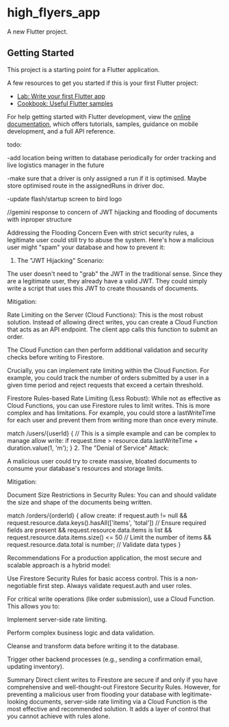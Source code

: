 # high_flyers_app

A new Flutter project.

## Getting Started

This project is a starting point for a Flutter application.

A few resources to get you started if this is your first Flutter project:

- [Lab: Write your first Flutter app](https://docs.flutter.dev/get-started/codelab)
- [Cookbook: Useful Flutter samples](https://docs.flutter.dev/cookbook)

For help getting started with Flutter development, view the
[online documentation](https://docs.flutter.dev/), which offers tutorials,
samples, guidance on mobile development, and a full API reference.



todo:

-add location being written to database periodically for order tracking and live logistics manager in the future

-make sure that a driver is only assigned a run if it is optimised. Maybe store optimised route in the assignedRuns in driver doc.

-update flash/startup screen to bird logo



//gemini response to concern of JWT hijacking and flooding of documents with inproper structure


Addressing the Flooding Concern
Even with strict security rules, a legitimate user could still try to abuse the system. Here's how a malicious user might "spam" your database and how to prevent it:

1. The "JWT Hijacking" Scenario:

The user doesn't need to "grab" the JWT in the traditional sense. Since they are a legitimate user, they already have a valid JWT. They could simply write a script that uses this JWT to create thousands of documents.

Mitigation:

Rate Limiting on the Server (Cloud Functions): This is the most robust solution. Instead of allowing direct writes, you can create a Cloud Function that acts as an API endpoint. The client app calls this function to submit an order.

The Cloud Function can then perform additional validation and security checks before writing to Firestore.

Crucially, you can implement rate limiting within the Cloud Function. For example, you could track the number of orders submitted by a user in a given time period and reject requests that exceed a certain threshold.

Firestore Rules-based Rate Limiting (Less Robust): While not as effective as Cloud Functions, you can use Firestore rules to limit writes. This is more complex and has limitations. For example, you could store a lastWriteTime for each user and prevent them from writing more than once every minute.

match /users/{userId} {
  // This is a simple example and can be complex to manage
  allow write: if request.time > resource.data.lastWriteTime + duration.value(1, 'm');
}
2. The "Denial of Service" Attack:

A malicious user could try to create massive, bloated documents to consume your database's resources and storage limits.

Mitigation:

Document Size Restrictions in Security Rules: You can and should validate the size and shape of the documents being written.

match /orders/{orderId} {
  allow create: if request.auth != null
                && request.resource.data.keys().hasAll(['items', 'total']) // Ensure required fields are present
                && request.resource.data.items is list
                && request.resource.data.items.size() <= 50 // Limit the number of items
                && request.resource.data.total is number; // Validate data types
}

Recommendations
For a production application, the most secure and scalable approach is a hybrid model:

Use Firestore Security Rules for basic access control. This is a non-negotiable first step. Always validate request.auth and user roles.

For critical write operations (like order submission), use a Cloud Function. This allows you to:

Implement server-side rate limiting.

Perform complex business logic and data validation.

Cleanse and transform data before writing it to the database.

Trigger other backend processes (e.g., sending a confirmation email, updating inventory).

Summary
Direct client writes to Firestore are secure if and only if you have comprehensive and well-thought-out Firestore Security Rules. However, for preventing a malicious user from flooding your database with legitimate-looking documents, server-side rate limiting via a Cloud Function is the most effective and recommended solution. It adds a layer of control that you cannot achieve with rules alone.